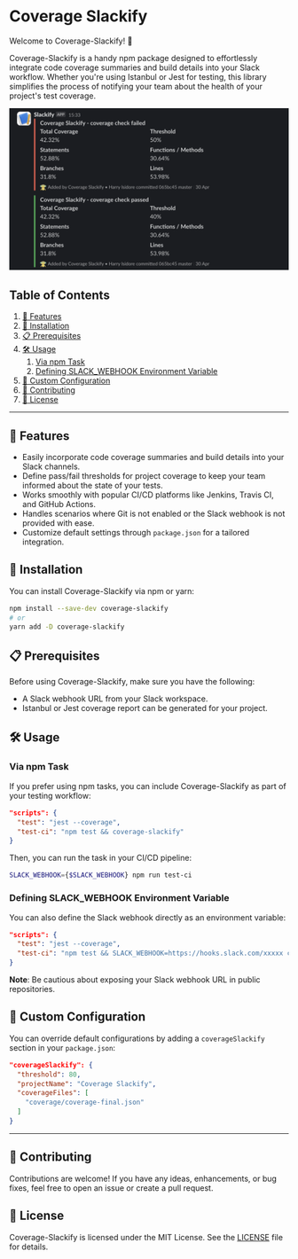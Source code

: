 # Coverage Slackify

Welcome to Coverage-Slackify! 🎉

Coverage-Slackify is a handy npm package designed to effortlessly integrate code coverage summaries and build details into your Slack workflow. Whether you're using Istanbul or Jest for testing, this library simplifies the process of notifying your team about the health of your project's test coverage.

<img src="docs/screenshots/coverage-slackify.png">

## Table of Contents

1. [🚀 Features](#-features)
2. [🔧 Installation](#-installation)
3. [📋 Prerequisites](#-prerequisites)
4. [🛠 Usage](#-usage)
    1. [Via npm Task](#via-npm-task)
    2. [Defining SLACK_WEBHOOK Environment Variable](#defining-slack_webhook-environment-variable)
5. [🔧 Custom Configuration](#-custom-configuration)
6. [🤝 Contributing](#-contributing)
7. [📄 License](#-license)

---

## 🚀 Features

- Easily incorporate code coverage summaries and build details into your Slack channels.
- Define pass/fail thresholds for project coverage to keep your team informed about the state of your tests.
- Works smoothly with popular CI/CD platforms like Jenkins, Travis CI, and GitHub Actions.
- Handles scenarios where Git is not enabled or the Slack webhook is not provided with ease.
- Customize default settings through `package.json` for a tailored integration.

## 🔧 Installation

You can install Coverage-Slackify via npm or yarn:

```bash
npm install --save-dev coverage-slackify
# or
yarn add -D coverage-slackify
```

## 📋 Prerequisites

Before using Coverage-Slackify, make sure you have the following:

- A Slack webhook URL from your Slack workspace.
- Istanbul or Jest coverage report can be generated for your project.

## 🛠 Usage

### Via npm Task

If you prefer using npm tasks, you can include Coverage-Slackify as part of your testing workflow:

```json
"scripts": {
  "test": "jest --coverage",
  "test-ci": "npm test && coverage-slackify"
}
```

Then, you can run the task in your CI/CD pipeline:

```bash
SLACK_WEBHOOK={$SLACK_WEBHOOK} npm run test-ci
```

### Defining SLACK_WEBHOOK Environment Variable

You can also define the Slack webhook directly as an environment variable:

```json
"scripts": {
  "test": "jest --coverage",
  "test-ci": "npm test && SLACK_WEBHOOK=https://hooks.slack.com/xxxxx coverage-slackify"
}
```

**Note**: Be cautious about exposing your Slack webhook URL in public repositories.

## 🔧 Custom Configuration

You can override default configurations by adding a `coverageSlackify` section in your `package.json`:

```json
"coverageSlackify": {
  "threshold": 80,
  "projectName": "Coverage Slackify",
  "coverageFiles": [
    "coverage/coverage-final.json"
  ]
}
```

---

## 🤝 Contributing

Contributions are welcome! If you have any ideas, enhancements, or bug fixes, feel free to open an issue or create a pull request.

## 📄 License

Coverage-Slackify is licensed under the MIT License. See the [LICENSE](LICENSE) file for details.
